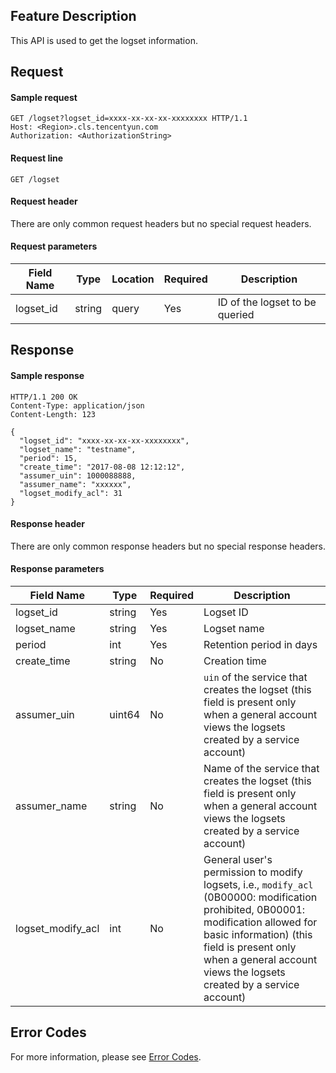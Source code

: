 ## Feature Description

This API is used to get the logset information.

## Request

#### Sample request

```shell
GET /logset?logset_id=xxxx-xx-xx-xx-xxxxxxxx HTTP/1.1
Host: <Region>.cls.tencentyun.com
Authorization: <AuthorizationString>
```

#### Request line

```shell
GET /logset
```

#### Request header

There are only common request headers but no special request headers.

#### Request parameters

| Field Name | Type | Location | Required | Description |
| --------- | ------ | ----- | ---- | ---------------- |
| logset_id | string | query | Yes       | ID of the logset to be queried |

## Response

#### Sample response

```shell
HTTP/1.1 200 OK
Content-Type: application/json
Content-Length: 123

{
  "logset_id": "xxxx-xx-xx-xx-xxxxxxxx",
  "logset_name": "testname",
  "period": 15,
  "create_time": "2017-08-08 12:12:12",
  "assumer_uin": 1000088888,
  "assumer_name": "xxxxxx",
  "logset_modify_acl": 31
}
```

#### Response header

There are only common response headers but no special response headers.

#### Response parameters

| Field Name | Type | Required | Description |
| ----------------- | ------ | ---- | ------------------------------------------------------------ |
| logset_id        | string     | Yes       | Logset ID                                                  |
| logset_name       | string | Yes   | Logset name                                                 |
| period            | int    | Yes   | Retention period in days                                               |
| create_time       | string | No   | Creation time                                                     |
| assumer_uin      | uint64     | No       | `uin` of the service that creates the logset (this field is present only when a general account views the logsets created by a service account) |
| assumer_name     | string     | No       | Name of the service that creates the logset (this field is present only when a general account views the logsets created by a service account) |
| logset_modify_acl | int    | No   | General user's permission to modify logsets, i.e., `modify_acl` (0B00000: modification prohibited, 0B00001: modification allowed for basic information) (this field is present only when a general account views the logsets created by a service account) |

## Error Codes

For more information, please see [Error Codes](https://intl.cloud.tencent.com/document/product/614/12402).
